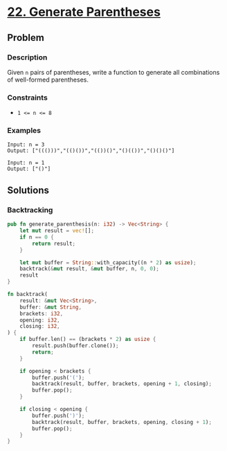 # [22. Generate Parentheses](https://leetcode.com/problems/generate-parentheses/)

## Problem

### Description

Given `n` pairs of parentheses, write a function to generate all combinations of
well-formed parentheses.

### Constraints

* `1 <= n <= 8`

### Examples

```text
Input: n = 3
Output: ["((()))","(()())","(())()","()(())","()()()"]
```

```text
Input: n = 1
Output: ["()"]
```

## Solutions

### Backtracking

```rust
pub fn generate_parenthesis(n: i32) -> Vec<String> {
    let mut result = vec![];
    if n == 0 {
        return result;
    }

    let mut buffer = String::with_capacity((n * 2) as usize);
    backtrack(&mut result, &mut buffer, n, 0, 0);
    result
}

fn backtrack(
    result: &mut Vec<String>,
    buffer: &mut String,
    brackets: i32,
    opening: i32,
    closing: i32,
) {
    if buffer.len() == (brackets * 2) as usize {
        result.push(buffer.clone());
        return;
    }

    if opening < brackets {
        buffer.push('(');
        backtrack(result, buffer, brackets, opening + 1, closing);
        buffer.pop();
    }

    if closing < opening {
        buffer.push(')');
        backtrack(result, buffer, brackets, opening, closing + 1);
        buffer.pop();
    }
}
```